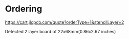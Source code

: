 # Ordering

https://cart.jlcpcb.com/quote?orderType=1&stencilLayer=2

Detected 2 layer board of 22x68mm(0.86x2.67 inches)